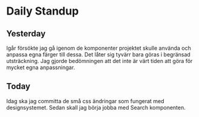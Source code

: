 # Daily Standup

## Yesterday

Igår försökte jag gå igenom de komponenter projektet skulle använda och anpassa egna färger till dessa. Det
låter sig tyvärr bara göras i begränsad utsträckning. Jag gjorde bedömningen att det inte är värt tiden att göra
för mycket egna anpassningar.

## Today

Idag ska jag committa de små css ändringar som fungerat med designsystemet. Sedan skall jag börja jobba med Search komponenten.
